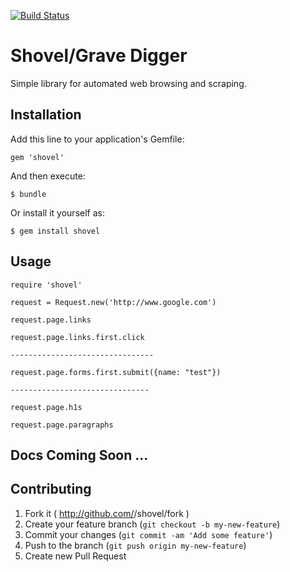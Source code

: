[![Build Status](https://secure.travis-ci.org/danbickford007/grave_digger.png)](http://travis-ci.org/danbickford007/grave_digger?branch=master)


# Shovel/Grave Digger

  Simple library for automated web browsing and scraping.

## Installation

Add this line to your application's Gemfile:

    gem 'shovel'

And then execute:

    $ bundle

Or install it yourself as:

    $ gem install shovel

## Usage
    
    require 'shovel'

    request = Request.new('http://www.google.com')

    request.page.links

    request.page.links.first.click

    --------------------------------

    request.page.forms.first.submit({name: "test"})

    -------------------------------

    request.page.h1s

    request.page.paragraphs


##  Docs Coming Soon ...

## Contributing

1. Fork it ( http://github.com/<my-github-username>/shovel/fork )
2. Create your feature branch (`git checkout -b my-new-feature`)
3. Commit your changes (`git commit -am 'Add some feature'`)
4. Push to the branch (`git push origin my-new-feature`)
5. Create new Pull Request
